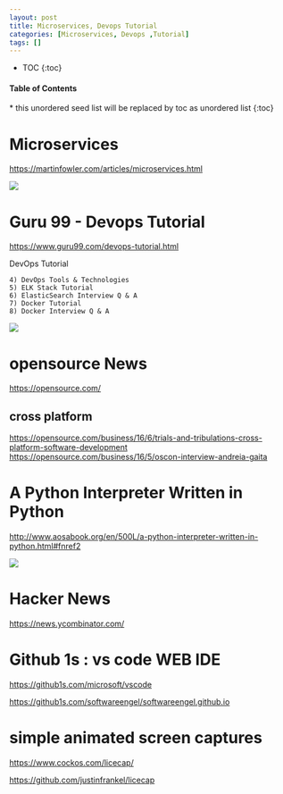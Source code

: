 ```yaml
---
layout: post
title: Microservices, Devops Tutorial   
categories: [Microservices, Devops ,Tutorial]
tags: []
--- 
```


* TOC
{:toc}

<nav>
  <h4>Table of Contents</h4>
  * this unordered seed list will be replaced by toc as unordered list
  {:toc}
</nav>

# Microservices 

<https://martinfowler.com/articles/microservices.html>

![](/pic/Screenshot_2021-02-10%20Microservices.png)

# Guru 99 - Devops Tutorial 

<https://www.guru99.com/devops-tutorial.html>

DevOps Tutorial

    4) DevOps Tools & Technologies
    5) ELK Stack Tutorial
    6) ElasticSearch Interview Q & A
    7) Docker Tutorial
    8) Docker Interview Q & A


![](/pic/Screenshot_2021-02-10%20DevOps%20Tutorial%20for%20Beginners%20Learn%20Now%20(Training%20Course).png)

# opensource News 

<https://opensource.com/>

## cross platform 
<https://opensource.com/business/16/6/trials-and-tribulations-cross-platform-software-development>
<https://opensource.com/business/16/5/oscon-interview-andreia-gaita>

# A Python Interpreter Written in Python

<http://www.aosabook.org/en/500L/a-python-interpreter-written-in-python.html#fnref2>

![](/pic/Screenshot_2021-02-10%20500%20Lines%20or%20Less%20A%20Python%20Interpreter%20Written%20in%20Python.png)

# Hacker News 

<https://news.ycombinator.com/>

# Github 1s : vs code WEB IDE 

<https://github1s.com/microsoft/vscode>

<https://github1s.com/softwareengel/softwareengel.github.io>

# simple animated screen captures 


<https://www.cockos.com/licecap/>

<https://github.com/justinfrankel/licecap>
